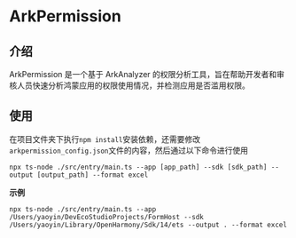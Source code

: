 # ArkPermission

## 介绍
ArkPermission 是一个基于 ArkAnalyzer 的权限分析工具，旨在帮助开发者和审核人员快速分析鸿蒙应用的权限使用情况，并检测应用是否滥用权限。

## 使用
在项目文件夹下执行`npm install`安装依赖，还需要修改`arkpermission_config.json`文件的内容，然后通过以下命令进行使用
```shell
npx ts-node ./src/entry/main.ts --app [app_path] --sdk [sdk_path] --output [output_path] --format excel
```
**示例**
```shell
npx ts-node ./src/entry/main.ts --app /Users/yaoyin/DevEcoStudioProjects/FormHost --sdk /Users/yaoyin/Library/OpenHarmony/Sdk/14/ets --output . --format excel
```
